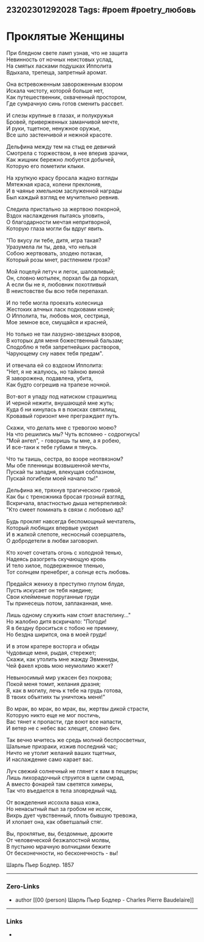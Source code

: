 23202301292028
Tags: #poem #poetry_любовь  
---
# Проклятые Женщины
При бледном свете ламп узнав, что не защита  
Невинность от ночных неистовых услад,  
На смятых ласками подушках Ипполита  
Вдыхала, трепеща, запретный аромат.  
  
Она встревоженным завороженным взором  
Искала чистоту, которой больше нет,  
Как путешественник, охваченный простором,  
Где сумрачную синь готов сменить рассвет.  
  
И слезы крупные в глазах, и полукружья  
Бровей, приверженных заманчивой мечте,  
И руки, тщетное, ненужное оружье,  
Все шло застенчивой и нежной красоте.  
  
Дельфина между тем на стыд ее девичий  
Смотрела с торжеством, в нее вперив зрачки,  
Как жищник бережно любуется добычей,  
Которую его пометили клыки.  
  
На хрупкую красу бросала жадно взгляды  
Мятежная краса, колени преклонив,  
И в чаянье хмельном заслуженной награды  
Был каждый взгляд ее мучительно ревнив.  
  
Следила пристально за жертвою покорной,  
Вздох наслаждения пытаясь уловить,  
О благодарности мечтая непритворной,  
Которую глаза могли бы вдруг явить.  
  
"По вкусу ли тебе, дитя, игра такая?  
Уразумела ли ты, дева, что нельзя  
Собою жертвовать, злодею потакая,  
Который розы мнет, растлением грозя?  
  
Мой поцелуй летуч и легок, шаловливый;  
Он, словно мотылек, порхал бы да порхал,  
А если бы не я, любовник похотливый  
В неистовстве бы всю тебя перепахал.  
  
И по тебе могла проехать колесница  
Жестоких алчных ласк подковами коней;  
О Ипполита, ты, любовь моя, сестрица,  
Мое земное все, смущайся и красней,  
  
Но только не таи лазурно-звездных взоров,  
В которых для меня божественный бальзам;  
Сподоблю я тебя запретнейших растворов,  
Чарующему сну навек тебя предам".  
  
И отвечала ей со вздохом Ипполита:  
"Нет, я не жалуюсь, но тайною виной  
Я заворожена, подавлена, убита,  
Как будто согрешив на трапезе ночной.  
  
Вот-вот я упаду под натиском страшилищ  
И черной нежити, внушающей мне жуть;  
Куда б ни кинулась я в поисках святилищ,  
Кровавый горизонт мне преграждает путь.  
  
Скажи, что делать мне с тревогою моею?  
На что решились мы? Чуть вспомню - содрогнусь!  
"Мой ангел", - говоришь ты мне, а я робею,  
И все-таки к тебе губами я тянусь.  
  
Что ты таишь, сестра, во взоре неотвязном?  
Мы обе пленницы возвышенной мечты,  
Пускай ты западня, влекущая соблазном,  
Пускай погибели моей начало ты!"  
  
Дельфина же, тряхнув трагическою гривой,  
Как бы с треножника бросая грозный взгляд,  
Вскричала, властностью дыша нетерпеливой:  
"Кто смеет поминать в связи с любовью ад?  
  
Будь проклят навсегда беспомощный мечтатель,  
Который любящих впервые укорил  
И в жалкой слепоте, несносный созерцатель,  
О добродетели в любви заговорил.  
  
Кто хочет сочетать огонь с холодной тенью,  
Надеясь разогреть скучающую кровь  
И тело хилое, подверженное тленью,  
Тот солнцем пренебрег, а солнце есть любовь.  
  
Предайся жениху в преступно глупом блуде,  
Пусть искусает он тебя наедине;  
Свои клейменые поруганные груди  
Ты принесешь потом, заплаканная, мне.  
  
Лишь одному служить нам стоит властелину..."  
Но жалобно дитя вскричало: "Погоди!  
Я в бездну броситься с тобою не премину,  
Но бездна ширится, она в моей груди!  
  
И в этом кратере восторга и обиды  
Чудовище меня, рыдая, стережет;  
Скажи, как утолить мне жажду Эвмениды,  
Чей факел кровь мою неумолимо жжет?  
  
Невыносимый мир ужасен без покрова;  
Покой меня томит, желания дразня;  
Я, как в могилу, лечь к тебе на грудь готова,  
В твоих объятиях ты уничтожь меня!"  
  
Во мрак, во мрак, во мрак, вы, жертвы дикой страсти,  
Которую никто еще не мог постичь,  
Вас тянет к пропасти, где воют все напасти,  
И ветер не с небес вас хлещет, словно бич.  
  
Так вечно мчитесь же средь молний беспросветных,  
Шальные призраки, изжив последний час;  
Ничто не утолит желаний ваших тщетных,  
И наслаждение само карает вас.  
  
Луч свежий солнечный не глянет к вам в пещеры;  
Лишь лихорадочный струится в щели смрад,  
А вместо фонарей там светятся химеры,  
Так что въедается в тела зловредный чад.  
  
От вожделения иссохла ваша кожа,  
Но ненасытный пыл за гробом не иссяк,  
Вихрь дует чувственный, плоть бывшую тревожа,  
И хлопает она, как обветшалый стяг.  
  
Вы, проклятые, вы, бездомные, дрожите  
От человеческой безжалостной молвы,  
В пустыню мрачную волчицами бежите  
От бесконечности, но бесконечность - вы!

Шарль Пьер Бодлер. 1857

---
### Zero-Links
- author [[00 (person) Шарль Пьер Бодлер - Charles Pierre Baudelaire]]
---
### Links
- 
